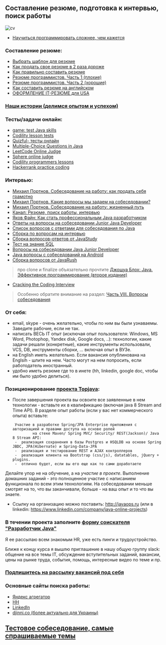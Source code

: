 ## Составление резюме, подготовка к интервью, поиск работы

![cv](https://cloud.githubusercontent.com/assets/13649199/10877471/93ea86b8-8157-11e5-9bfa-95e3fba75c58.jpg)

-  <a href="http://habrahabr.ru/company/ua-hosting/blog/272617/">Научиться программировать сложнее, чем кажется</a>

### Составление резюме:
-  <a href="http://resumup.com/">Выбрать шаблон для резюме</a>
-  <a href="http://lifehacker.ru/2015/04/07/33-lajfhaka-dlya-rezyume/">Как продать свое резюме в 2 раза дороже</a>
-  <a href="http://enjoy-job.ru/trudoustroistvo/kak-pravilno-sostavit-rezume/">Как правильно составить резюме</a>
-  <a href="http://habrahabr.ru/post/184332/">Резюме программистов. Часть 1 (плохие)</a>
-  <a href="http://habrahabr.ru/post/184372/">Резюме программистов. Часть 2 (хорошие)</a>
-  <a href="http://skyeng.ru/articles/sostavte-rezyume-na-anglijskom-450-primerov">Как составить резюме на английском</a>
-  <a href="http://blog.olegdubas.com/2013/03/17/resume/">ОФОРМЛЕНИЕ IT-РЕЗЮМЕ для USA</a>

### <a href="http://javaops.ru/story.html">Наши истории (делимся опытом и успехом)</a>

### Тесты/задачи онлайн:
- <a href="http://www.javadeathmatch.com/">game: test Java skills</a>
- <a href="https://codility.com/programmers/lessons">Codility lesson tests</a>
- <a href="http://www.quizful.net/test">Quizful- тесты онлайн</a>
- <a href="https://www.tracy.k12.ca.us/sites/clunetta/Java/practice/practice.htm">Multiple-Choice Questions in Java</a>
- <a href="https://leetcode.com/">LeetCode Online Judge</a>
- <a href="http://www.spoj.com/">Sphere online judge</a>
- <a href="https://codility.com/programmers/lessons/">Codility programmers lessons</a>
- <a href="https://www.hackerrank.com/">Hackerrank practice coding</a>

### Интервью:
- <a href="https://www.youtube.com/watch?v=Deb5wMHjBHY">Михаил Портнов. Собеседование на работу: как продать себя грамотно</a>
- <a href="https://www.youtube.com/watch?v=qKsc8PoHJwM">Михаил Портнов. Какие вопросы мы задаем на собеседовании?</a>
- <a href="https://www.youtube.com/watch?v=hry2CNuOxBg">Михаил Портнов. Собеседование на работу: жизненный путь</a>
- <a href="https://www.youtube.com/playlist?list=PL7XXjge0nKZczMtQbNk9c2cplvuLZomTh">Канал: Резюме, поиск работы, интервью</a>
-  <a href="https://www.youtube.com/watch?v=ft0Nj8Cm9kk">Яков Файн: Как стать профессиональным Java разработчиком</a>
-  <a href="https://jsehelper.blogspot.ru/p/blog-page.html">Ответы на вопросы на собеседовании Junior Java Developer</a>
-  <a href="http://javastudy.ru/interview/list-of-question-java-interview/">Список вопросов с ответами для собеседования по Java</a>
-  <a href="https://github.com/MaximAbramchuck/awesome-interviews#java">Сборка по вопросам на интервью</a>
-  <a href="http://javastudy.ru/category/interview/">Сборка вопросов-ответов от JavaStudy</a>
-  <a href="http://habrahabr.ru/post/181033/">Тест на знание SQL</a>
-  <a href="http://jsehelper.blogspot.ru/p/blog-page.html">Вопросы на собеседовании Java Junior Developer</a>
-  <a href="https://play.google.com/store/apps/details?id=com.ab.jiq">Java вопросы с собеседований на Android</a>
-  <a href="https://drive.google.com/open?id=0B9Ye2auQ_NsFLTRFY293RUVPVms">Сборка вопросов от JavaRush</a>
> про clone и finalize объязательно прочтите <a href="http://www.ozon.ru/context/detail/id/24828676/">Джошуа Блох: Java. Эффективное программирование (второе издание)</a>

-  <a href="http://bookvoed.ru/book?id=2593572">Cracking the Coding Interview</a>
> Особенно обратите внимание на раздел: <a href="http://storage.piter.com/upload/contents/978545901120/978545901120_X.pdf">Часть VIII. Вопросы собеседования</a>


### От себя:
-  email, skype - очень желательно, чтобы по ним вы были узнаваемы. Заведите рабочие, если не так.
-  написать ВЕСЬ IT опыт (исключая опыт пользователя: Windows, MS Word, Photophop, Yandex disk, Google docs, ..): технологии, какие задачи решали (конкретные), какие инструменты использовали, VCS, DB, инструменты сборки, ... включая опыт в ВУЗе.
-  на English иметь желательно. Если вакансия опублинована на Englsih - шлите на нем. Часто могут на нем попросить, если работодатель иностранный.
-  удобно иметь резюме где то в инете (hh, linkedin, google doc, чтобы им было удобно делиться).

### Позиционирование <a href="https://github.com/JavaOPs/topjava/blob/master/description.md">проекта Topjava</a>:
-  После завершения проекта вы освоите все заявленные в нем технологии - вставьте их в квалификацию (включая java 8 Stream and Time API). В разделе опыт работы (если у вас нет коммерческого опыта) вставьте:

        Участие в разработке Spring/JPA Enterprise приложения c авторизацией и правами доступа на основе ролей 
                на стеке Maven/ Spring MVC/ Security/ REST(Jackson)/ Java 8 Stream API:
        -  реализация сохранения в базы Postgres и HSQLDB на основе Spring JBDC, JPA(Hibernate) и Spring-Data-JPA
        -  реализация и тестирование REST и AJAX контроллеров
        -  реализация клиента на Bootstrap (css/js), datatables, jQuery + plugins.
        -  отлично будет, если вы его еще как то сами доработаете


Делайте упор не на обучение, а на *участие в проекте*. Выполнение домашних заданий - это полноценное участие с написанием функционала по всем этим технологиям. На собеседовании меньше смотрят на то, что вы заканчивали, больше - на ваш опыт и то что вы знаете.

- Ссылку на организацию можно поставить: http://javaops.ru (или в linkedin: https://www.linkedin.com/company/java-online-projects)

### В течении проекта заполните <a href="http://goo.gl/forms/Oy5A7HNkWt">форму соискателя "Разработчик Java"</a>
Я ее рассылаю всем знакомым HR, уже есть пинги и трудоустройство.

Ближе к концу курса я вышлю приглашение в нашу общую группу slack: общение на все темы IT, обсуждение вступительных заданий, вакансии, цены на рынке труда, события, помощь, интересные видео по теме и пр.

### <a href="https://vk.com/javawebinar?w=wall-58538268_414">Подпишитесь на рассылку вакансий под себя</a>

### Основные сайты поиска работы:
- <a href="https://rabota.yandex.ru/search?job_industry=275&text=java">Яндекс агрегатор</a>
- <a href="hh.ru">HH</a>
- <a href="https://www.linkedin.com/">LinkedIn</a>
- <a href="http://djinni.co/">djinni.co (более актуально для Украины)</a>

## <a href="http://javaops.ru/interview/test.html">Тестовое собеседование, самые спрашиваемые темы</a>
